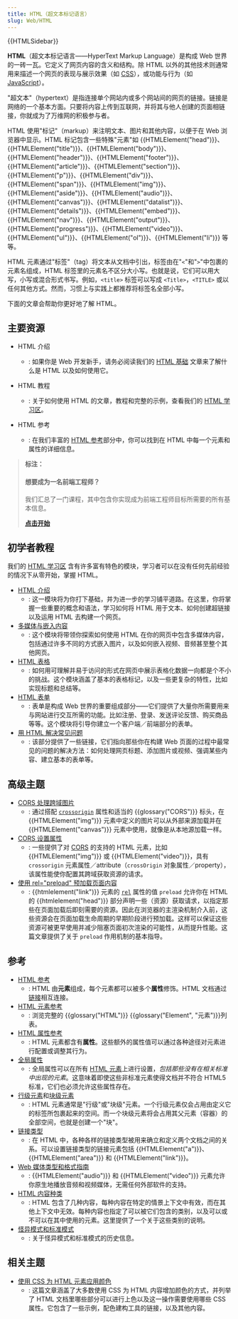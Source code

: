 ```yaml
---
title: HTML（超文本标记语言）
slug: Web/HTML
---
```


{{HTMLSidebar}}

**HTML**（超文本标记语言——HyperText Markup Language）是构成 Web 世界的一砖一瓦。它定义了网页内容的含义和结构。除 HTML 以外的其他技术则通常用来描述一个网页的表现与展示效果（如 [CSS](/zh-CN/docs/Web/CSS)），或功能与行为（如 [JavaScript](/zh-CN/docs/Web/JavaScript)）。

"超文本"（hypertext）是指连接单个网站内或多个网站间的网页的链接。链接是网络的一个基本方面。只要将内容上传到互联网，并将其与他人创建的页面相链接，你就成为了万维网的积极参与者。

HTML 使用"标记"（markup）来注明文本、图片和其他内容，以便于在 Web 浏览器中显示。HTML 标记包含一些特殊"元素"如 {{HTMLElement("head")}}、{{HTMLElement("title")}}、{{HTMLElement("body")}}、{{HTMLElement("header")}}、{{HTMLElement("footer")}}、{{HTMLElement("article")}}、{{HTMLElement("section")}}、{{HTMLElement("p")}}、{{HTMLElement("div")}}、{{HTMLElement("span")}}、{{HTMLElement("img")}}、{{HTMLElement("aside")}}、{{HTMLElement("audio")}}、{{HTMLElement("canvas")}}、{{HTMLElement("datalist")}}、{{HTMLElement("details")}}、{{HTMLElement("embed")}}、{{HTMLElement("nav")}}、{{HTMLElement("output")}}、{{HTMLElement("progress")}}、{{HTMLElement("video")}}、{{HTMLElement("ul")}}、{{HTMLElement("ol")}}、{{HTMLElement("li")}} 等等。

HTML 元素通过"标签"（tag）将文本从文档中引出，标签由在"`<`"和"`>`"中包裹的元素名组成，HTML 标签里的元素名不区分大小写。也就是说，它们可以用大写，小写或混合形式书写。例如，`<title>` 标签可以写成 `<Title>`，`<TITLE>` 或以任何其他方式。然而，习惯上与实践上都推荐将标签名全部小写。

下面的文章会帮助你更好地了解 HTML。

## 主要资源

- HTML 介绍
  - : 如果你是 Web 开发新手，请务必阅读我们的 [HTML 基础](/zh-CN/docs/Learn/Getting_started_with_the_web/HTML_basics) 文章来了解什么是 HTML 以及如何使用它。

- HTML 教程
  - : 关于如何使用 HTML 的文章，教程和完整的示例，查看我们的 [HTML 学习区](/zh-CN/docs/Learn/HTML)。

- HTML 参考
  - : 在我们丰富的 [HTML 参考](/zh-CN/docs/Web/HTML/Reference)部分中，你可以找到在 HTML 中每一个元素和属性的详细信息。

> **标注：**
>
> #### 想要成为一名前端工程师？
>
> 我们汇总了一门课程，其中包含你实现成为前端工程师目标所需要的所有基本信息。
>
> [**点击开始**](/zh-CN/docs/Learn/Front-end_web_developer)

## 初学者教程

我们的 [HTML 学习区](/zh-CN/docs/Learn/HTML) 含有许多富有特色的模块，学习者可以在没有任何先前经验的情况下从零开始，掌握 HTML。

- [HTML 介绍](/zh-CN/docs/Learn/HTML/Introduction_to_HTML)
  - : 这一模块将为你打下基础，并为进一步的学习铺平道路。在这里，你将掌握一些重要的概念和语法，学习如何将 HTML 用于文本、如何创建超链接以及运用 HTML 去构建一个网页。
- [多媒体与嵌入内容](/zh-CN/docs/Learn/HTML/Multimedia_and_embedding)
  - : 这个模块将带领你探索如何使用 HTML 在你的网页中包含多媒体内容，包括通过许多不同的方式嵌入图片，以及如何嵌入视频、音频甚至整个其他网页。
- [HTML 表格](/zh-CN/docs/Learn/HTML/Tables)
  - : 如何用可理解并易于访问的形式在网页中展示表格化数据一向都是个不小的挑战。这个模块涵盖了基本的表格标记，以及一些更复杂的特性，比如实现标题和总结等。
- [HTML 表单](/zh-CN/docs/Learn/HTML/Forms)
  - : 表单是构成 Web 世界的重要组成部分——它们提供了大量你所需要用来与网站进行交互所需的功能。比如注册、登录、发送评论反馈、购买商品等等。这个模块将引导你建立一个客户端／前端部分的表单。
- [用 HTML 解决常见问题](/zh-CN/docs/Learn/HTML/Howto)
  - : 该部分提供了一些链接，它们指向那些你在构建 Web 页面的过程中最常见的问题的解决方法：如何处理网页标题、添加图片或视频、强调某些内容、建立基本的表单等。

## 高级主题

- [CORS 处理跨域图片](/zh-CN/docs/Web/HTML/CORS_enabled_image)
  - : 通过搭配 [`crossorigin`](/zh-CN/docs/Web/HTML/Element/img#crossorigin) 属性和适当的 {{glossary("CORS")}} 标头，在 {{HTMLElement("img")}} 元素中定义的图片可以从外部来源加载并在 {{HTMLElement("canvas")}} 元素中使用，就像是从本地源加载一样。
- [CORS 设置属性](/zh-CN/docs/Web/HTML/Attributes/crossorigin)
  - : 一些提供了对 [CORS](/zh-CN/docs/Web/HTTP/CORS) 的支持的 HTML 元素，比如 {{HTMLElement("img")}} 或 {{HTMLElement("video")}}，具有 `crossorigin` 元素属性／attribute（`crossOrigin` 对象属性／property），该属性能使你配置其跨域获取资源的请求。
- [使用 rel="preload" 预加载页面内容](/zh-CN/docs/Web/HTML/Link_types/preload)
  - : {{htmlelement("link")}} 元素的 [`rel`](/zh-CN/docs/Web/HTML/Element/link#rel) 属性的值 `preload` 允许你在 HTML 的 {{htmlelement("head")}} 部分声明一些（资源）获取请求，以指定那些在页面加载后即刻需要的资源。因此在浏览器的主渲染机制介入前，这些资源会在页面加载生命周期的早期阶段进行预加载。这样可以保证这些资源可被更早使用并减少阻塞页面初次渲染的可能性，从而提升性能。这篇文章提供了关于 `preload` 作用机制的基本指导。

## 参考

- [HTML 参考](/zh-CN/docs/Web/HTML/Reference)
  - : HTML 由**元素**组成，每个元素都可以被多个**属性**修饰。HTML 文档通过[链接](/zh-CN/docs/Web/HTML/Link_types)相互连接。
- [HTML 元素参考](/zh-CN/docs/Web/HTML/Element)
  - : 浏览完整的 {{glossary("HTML")}} {{glossary("Element", "元素")}}列表。
- [HTML 属性参考](/zh-CN/docs/Web/HTML/Attributes)
  - : HTML 元素都含有**属性**。这些额外的属性值可以通过各种途径对元素进行配置或调整其行为。
- [全局属性](/zh-CN/docs/Web/HTML/Global_attributes)
  - : 全局属性可以在所有 [HTML 元素](/zh-CN/docs/Web/HTML/Element)上进行设置，*包括那些没有在相关标准中出现的元素*。这意味着即使这些非标准元素使得文档并不符合 HTML5 标准，它们也必须允许这些属性存在。
- [行级元素](/zh-CN/docs/Glossary/Inline-level_content)和[块级元素](/zh-CN/docs/Glossary/Block-level_content)
  - : HTML 元素通常是"行级"或"块级"元素。一个行级元素仅会占用由定义它的标签所包裹起来的空间。而一个块级元素将会占用其父元素（容器）的全部空间，也就是创建一个"块"。
- [链接类型](/zh-CN/docs/Web/HTML/Link_types)
  - : 在 HTML 中，各种各样的链接类型被用来确立和定义两个文档之间的关系。可以设置链接类型的链接元素包括 {{HTMLElement("a")}}、{{HTMLElement("area")}} 和 {{HTMLElement("link")}}。
- [Web 媒体类型和格式指南](/zh-CN/docs/Web/Media/Formats)
  - : {{HTMLElement("audio")}} 和 {{HTMLElement("video")}} 元素允许你原生地播放音频和视频媒体，无需任何外部软件的支持。
- [HTML 内容种类](/zh-CN/docs/Web/Guide/HTML/Content_categories)
  - : HTML 包含了几种内容，每种内容在特定的情景上下文中有效，而在其他上下文中无效。每种内容也指定了可以被它们包含的类别，以及可以或不可以在其中使用的元素。这里提供了一个关于这些类别的说明。
- [怪异模式和标准模式](/zh-CN/docs/Web/HTML/Quirks_Mode_and_Standards_Mode)
  - : 关于怪异模式和标准模式的历史信息。

## 相关主题

- [使用 CSS 为 HTML 元素应用颜色](/zh-CN/docs/Web/CSS/CSS_colors/Applying_color)
  - : 这篇文章涵盖了大多数使用 CSS 为 HTML 内容增加颜色的方式，并列举了 HTML 文档里哪些部分可以进行上色以及这一操作需要使用哪些 CSS 属性。它包含了一些示例，配色建构工具的链接，以及其他内容。
